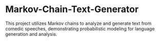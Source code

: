 # Markov-Chain-Text-Generator
This project utilizes Markov chains to analyze and generate text from comedic speeches, demonstrating probabilistic modeling for language generation and analysis.
